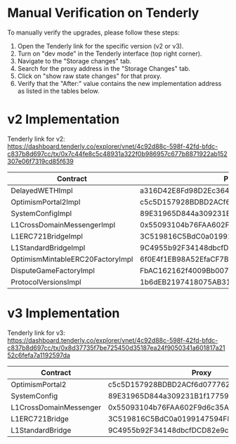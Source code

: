 # Manual Verification on Tenderly

To manually verify the upgrades, please follow these steps:
1. Open the Tenderly link for the specific version (v2 or v3).
2. Turn on "dev mode" in the Tenderly interface (top right corner).
3. Navigate to the "Storage changes" tab.
4. Search for the proxy address in the "Storage Changes" tab.
5. Click on "show raw state changes" for that proxy.
6. Verify that the "After:" value contains the new implementation address as listed in the tables below.

# v2 Implementation

Tenderly link for v2: https://dashboard.tenderly.co/explorer/vnet/4c92d88c-598f-42fd-bfdc-c837b8d697cc/tx/0x7c44fe8c5c48931a322f0b986957c677b8871922ab152307e06f7319cd85f639

| Contract                             | Proxy                                        | v2 Implementation                            |
| ------------------------------------ | -------------------------------------------- | -------------------------------------------- |
| DelayedWETHImpl                      | a316D42E8Fd98D2Ec364b8bF853d2623E768f95a   | 1e121e21e1a11ae47c0efe8a7e13ae3eb4923796   |
| OptimismPortal2Impl                  | c5c5D157928BDBD2ACf6d0777626b6C75a9EAEDC   | bed463769920dac19a7e2adf47b6c6bb6480bd97   |
| SystemConfigImpl                     | 89E31965D844a309231B1f17759Ccaf1b7c09861   | 911ea44d22eb903515378625da3a0e09d2e1b074   |
| L1CrossDomainMessengerImpl           | 0x55093104b76FAA602F9d6c35A5FFF576bE78d753   | 3d5a67747de7e09b0d71f5d782c8b45f6307b9fd   |
| L1ERC721BridgeImpl                   | 3C519816C5BdC0a0199147594F83feD4F5847f13   | 276d3730f219f7ec22274f7263180b8452b46d47   |
| L1StandardBridgeImpl                 | 9C4955b92F34148dbcfDCD82e9c9eCe5CF2badfe   | af38504abc62f28e419622506698c5fa3ca15eda   |
| OptimismMintableERC20FactoryImpl     | 6f0E4f1EB98A52EfaCF7BE11d48B9d9d6510A906   | 5493f4677a186f64805fe7317d6993ba4863988f   |
| DisputeGameFactoryImpl               | FbAC162162f4009Bb007C6DeBC36B1dAC10aF683   | 4bba758f006ef09402ef31724203f316ab74e4a0   |
| ProtocolVersionsImpl                 | 1b6dEB2197418075AB314ac4D52Ca1D104a8F663   | 37e15e4d6dffa9e5e320ee1ec036922e563cb76c   |

# v3 Implementation

Tenderly link for v3: https://dashboard.tenderly.co/explorer/vnet/4c92d88c-598f-42fd-bfdc-c837b8d697cc/tx/0x8d37735f7be725450d35187ea24f9050341a601817a2152c6fefa7a1192597da

| Contract                             | Proxy                                        | v3 Implementation                            |
| ------------------------------------ | -------------------------------------------- | -------------------------------------------- |
| OptimismPortal2                  | c5c5D157928BDBD2ACf6d0777626b6C75a9EAEDC   | 215a5ff85308a72a772f09b520da71d3520e9ac7   |
| SystemConfig                     | 89E31965D844a309231B1f17759Ccaf1b7c09861   | 9c61c5a8ff9408b83ac92571278550097a9d2bb5   |
| L1CrossDomainMessenger           | 0x55093104b76FAA602F9d6c35A5FFF576bE78d753   | 807124f75ff2120b2f26d7e6f9e39c03ee9de212   |
| L1ERC721Bridge                   | 3C519816C5BdC0a0199147594F83feD4F5847f13   | 7ae1d3bd877a4c5ca257404ce26be93a02c98013   |
| L1StandardBridge                 | 9C4955b92F34148dbcfDCD82e9c9eCe5CF2badfe   | 28841965b26d41304905a836da5c0921da7dbb84   |
